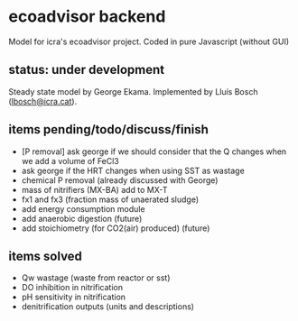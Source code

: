 # ecoadvisor backend
Model for icra's ecoadvisor project.
Coded in pure Javascript (without GUI)

## status: under development
Steady state model by George Ekama.
Implemented by Lluís Bosch (lbosch@icra.cat).

## items pending/todo/discuss/finish
- [P removal] ask george if we should consider that the Q changes when we add a volume of FeCl3
- ask george if the HRT changes when using SST as wastage
- chemical P removal (already discussed with George)
- mass of nitrifiers (MX-BA) add to MX-T
- fx1 and fx3 (fraction mass of unaerated sludge)
- add energy consumption module
- add anaerobic digestion (future)
- add stoichiometry (for CO2(air) produced) (future)

## items solved
- Qw wastage (waste from reactor or sst)
- DO inhibition in nitrification
- pH sensitivity in nitrification
- denitrification outputs (units and descriptions)
